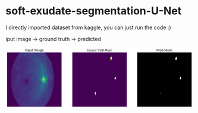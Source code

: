 # soft-exudate-segmentation-U-Net

I directly imported dataset from kaggle, you can just run the code :)

iput image -> ground truth -> predicted

![image](https://github.com/PouyaSonej/soft-exudate-segmentation-U-Net/blob/1a3c6a0adbb16d5927036926eece7c62ebd7063e/data/soft_exudates.png)
